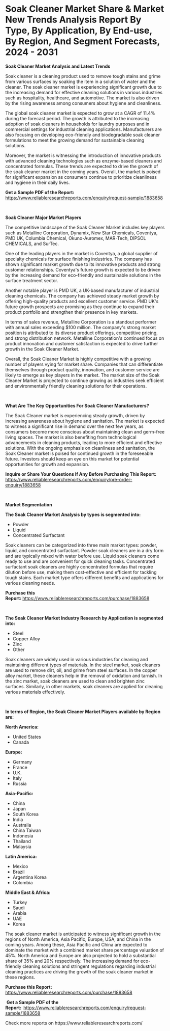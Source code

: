 <p><h1>Soak Cleaner Market Share & Market New Trends Analysis Report By Type, By Application, By End-use, By Region, And Segment Forecasts, 2024 - 2031</h1></p><p><strong>Soak Cleaner Market Analysis and Latest Trends</strong></p>
<p><p>Soak cleaner is a cleaning product used to remove tough stains and grime from various surfaces by soaking the item in a solution of water and the cleaner. The soak cleaner market is experiencing significant growth due to the increasing demand for effective cleaning solutions in various industries such as hospitality, healthcare, and automotive. The market is also driven by the rising awareness among consumers about hygiene and cleanliness.</p><p>The global soak cleaner market is expected to grow at a CAGR of 11.4% during the forecast period. The growth is attributed to the increasing adoption of soak cleaners in households for laundry purposes and in commercial settings for industrial cleaning applications. Manufacturers are also focusing on developing eco-friendly and biodegradable soak cleaner formulations to meet the growing demand for sustainable cleaning solutions.</p><p>Moreover, the market is witnessing the introduction of innovative products with advanced cleaning technologies such as enzyme-based cleaners and concentrated formulas. These trends are expected to drive the growth of the soak cleaner market in the coming years. Overall, the market is poised for significant expansion as consumers continue to prioritize cleanliness and hygiene in their daily lives.</p></p>
<p><strong>Get a Sample PDF of the Report:&nbsp;</strong> <a href="https://www.reliableresearchreports.com/enquiry/request-sample/1883658">https://www.reliableresearchreports.com/enquiry/request-sample/1883658</a></p>
<p>&nbsp;</p>
<p><strong>Soak Cleaner Major Market Players</strong></p>
<p><p>The competitive landscape of the Soak Cleaner Market includes key players such as Metalline Corporation, Dynamix, New Star Chemicals, Coventya, PMD UK, Columbia Chemical, Okuno-Auromex, MAR-Tech, DIPSOL CHEMICALS, and SurTec.</p><p>One of the leading players in the market is Coventya, a global supplier of specialty chemicals for surface finishing industries. The company has shown significant market growth due to its innovative products and strong customer relationships. Coventya's future growth is expected to be driven by the increasing demand for eco-friendly and sustainable solutions in the surface treatment sector.</p><p>Another notable player is PMD UK, a UK-based manufacturer of industrial cleaning chemicals. The company has achieved steady market growth by offering high-quality products and excellent customer service. PMD UK's future growth prospects are promising as they continue to expand their product portfolio and strengthen their presence in key markets.</p><p>In terms of sales revenue, Metalline Corporation is a standout performer with annual sales exceeding $100 million. The company's strong market position is attributed to its diverse product offerings, competitive pricing, and strong distribution network. Metalline Corporation's continued focus on product innovation and customer satisfaction is expected to drive further growth in the Soak Cleaner Market.</p><p>Overall, the Soak Cleaner Market is highly competitive with a growing number of players vying for market share. Companies that can differentiate themselves through product quality, innovation, and customer service are likely to emerge as key players in the market. The market size of the Soak Cleaner Market is projected to continue growing as industries seek efficient and environmentally friendly cleaning solutions for their operations.</p></p>
<p>&nbsp;</p>
<p><strong>What Are The Key Opportunities For Soak Cleaner Manufacturers?</strong></p>
<p><p>The Soak Cleaner market is experiencing steady growth, driven by increasing awareness about hygiene and sanitation. The market is expected to witness a significant rise in demand over the next few years, as consumers become more conscious about maintaining clean and germ-free living spaces. The market is also benefiting from technological advancements in cleaning products, leading to more efficient and effective solutions. With the ongoing emphasis on cleanliness and sanitation, the Soak Cleaner market is poised for continued growth in the foreseeable future. Investors should keep an eye on this market for potential opportunities for growth and expansion.</p></p>
<p><strong>Inquire or Share Your Questions If Any Before Purchasing This Report:</strong> <a href="https://www.reliableresearchreports.com/enquiry/pre-order-enquiry/1883658">https://www.reliableresearchreports.com/enquiry/pre-order-enquiry/1883658</a></p>
<p>&nbsp;</p>
<p><strong>Market Segmentation</strong></p>
<p><strong>The Soak Cleaner Market Analysis by types is segmented into:</strong></p>
<p><ul><li>Powder</li><li>Liquid</li><li>Concentrated Surfactant</li></ul></p>
<p><p>Soak cleaners can be categorized into three main market types: powder, liquid, and concentrated surfactant. Powder soak cleaners are in a dry form and are typically mixed with water before use. Liquid soak cleaners come ready to use and are convenient for quick cleaning tasks. Concentrated surfactant soak cleaners are highly concentrated formulas that require dilution before use, making them cost-effective and efficient for tackling tough stains. Each market type offers different benefits and applications for various cleaning needs.</p></p>
<p><strong>Purchase this Report:&nbsp;</strong><a href="https://www.reliableresearchreports.com/purchase/1883658">https://www.reliableresearchreports.com/purchase/1883658</a></p>
<p>&nbsp;</p>
<p><strong>The Soak Cleaner Market Industry Research by Application is segmented into:</strong></p>
<p><ul><li>Steel</li><li>Copper Alloy</li><li>Zinc</li><li>Other</li></ul></p>
<p><p>Soak cleaners are widely used in various industries for cleaning and maintaining different types of materials. In the steel market, soak cleaners are used to remove dirt, oil, and grime from steel surfaces. In the copper alloy market, these cleaners help in the removal of oxidation and tarnish. In the zinc market, soak cleaners are used to clean and brighten zinc surfaces. Similarly, in other markets, soak cleaners are applied for cleaning various materials effectively.</p></p>
<p>&nbsp;</p>
<p><strong>In terms of Region, the Soak Cleaner Market Players available by Region are:</strong></p>
<p>
    <p> <strong> North America: </strong>
        <ul>
            <li>United States</li>
            <li>Canada</li>
        </ul>
        </p> 
    <p> <strong> Europe: </strong>
        <ul>
            <li>Germany</li>
            <li>France</li>
            <li>U.K.</li>
            <li>Italy</li>
            <li>Russia</li>
        </ul>
        </p> 
    <p> <strong> Asia-Pacific: </strong>
        <ul>
            <li>China</li>
            <li>Japan</li>
            <li>South Korea</li>
            <li>India</li>
            <li>Australia</li>
            <li>China Taiwan</li>
            <li>Indonesia</li>
            <li>Thailand</li>
            <li>Malaysia</li>
        </ul>
        </p> 
    <p> <strong> Latin America: </strong>
        <ul>
            <li>Mexico</li>
            <li>Brazil</li>
            <li>Argentina Korea</li>
            <li>Colombia</li>
        </ul>
        </p> 
    <p> <strong> Middle East & Africa: </strong>
        <ul>
            <li>Turkey</li>
            <li>Saudi</li>
            <li>Arabia</li>
            <li>UAE</li>
            <li>Korea</li>
        </ul>
    </p>
    </p>
<p><p>The soak cleaner market is anticipated to witness significant growth in the regions of North America, Asia Pacific, Europe, USA, and China in the coming years. Among these, Asia Pacific and China are expected to dominate the market with a combined market share percentage valuation of 45%. North America and Europe are also projected to hold a substantial share of 35% and 20% respectively. The increasing demand for eco-friendly cleaning solutions and stringent regulations regarding industrial cleaning practices are driving the growth of the soak cleaner market in these regions.</p></p>
<p><strong>Purchase this Report: </strong><a href="https://www.reliableresearchreports.com/purchase/1883658">https://www.reliableresearchreports.com/purchase/1883658</a></p>
<p>&nbsp;<strong>Get a Sample PDF of the Report:&nbsp;&nbsp;</strong><a href="https://www.reliableresearchreports.com/enquiry/request-sample/1883658">https://www.reliableresearchreports.com/enquiry/request-sample/1883658</a></p>
<p><strong></strong></p>
<p>Check more reports on https://www.reliableresearchreports.com/</p>